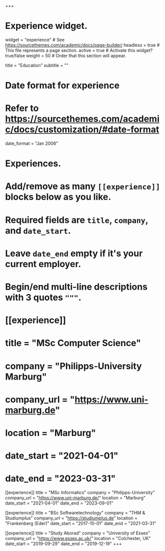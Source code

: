 +++
# Experience widget.
widget = "experience"  # See https://sourcethemes.com/academic/docs/page-builder/
headless = true  # This file represents a page section.
active = true  # Activate this widget? true/false
weight = 50  # Order that this section will appear.

title = "Education"
subtitle = ""

# Date format for experience
#   Refer to https://sourcethemes.com/academic/docs/customization/#date-format
date_format = "Jan 2006"

# Experiences.
#   Add/remove as many `[[experience]]` blocks below as you like.
#   Required fields are `title`, `company`, and `date_start`.
#   Leave `date_end` empty if it's your current employer.
#   Begin/end multi-line descriptions with 3 quotes `"""`.
# [[experience]]
#  title = "MSc Computer Science"
#  company = "Philipps-University Marburg"
#  company_url = "https://www.uni-marburg.de"
#  location = "Marburg"
#  date_start = "2021-04-01"
#  date_end = "2023-03-31"

[[experience]]
  title = "MSc Informatics"
  company = "Philipps-University"
  company_url = "https://www.uni-marburg.de/"
  location = "Marburg"
  date_start = "2021-04-01"
  date_end = "2023-09-01"

[[experience]]
  title = "BSc Softwaretechnology"
  company = "THM & Studiumplus"
  company_url = "https://studiumplus.de"
  location = "Frankenberg (Eder)"
  date_start = "2017-10-01"
  date_end = "2021-03-31"

[[experience]]
  title = "Study Aborad"
  company = "University of Essex"
  company_url = "https://www.essex.ac.uk/"
  location = "Colchester, UK"
  date_start = "2019-09-29"
  date_end = "2019-12-19"
+++
